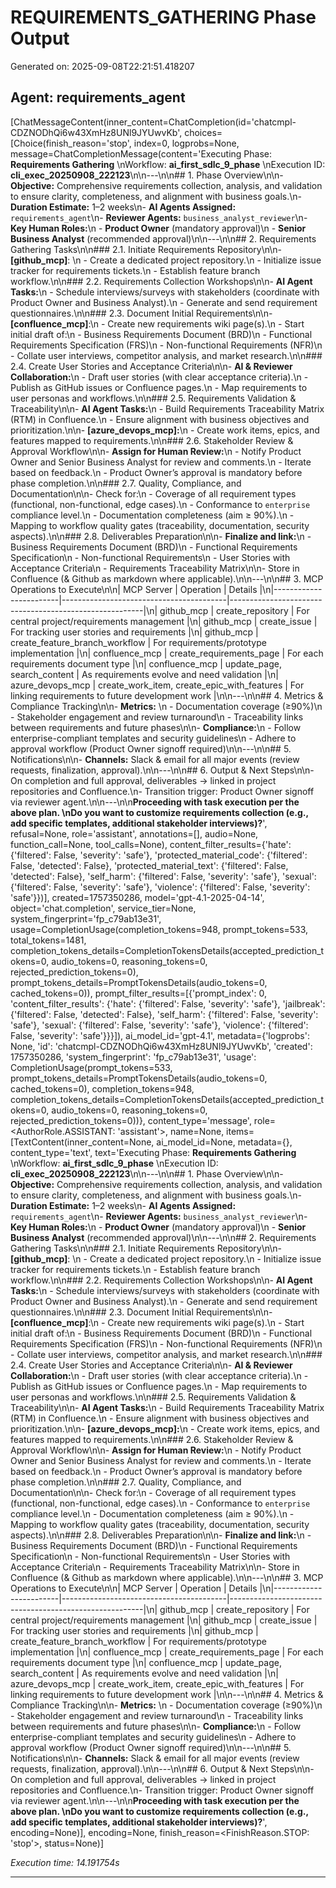 # REQUIREMENTS_GATHERING Phase Output

Generated on: 2025-09-08T22:21:51.418207

## Agent: requirements_agent

[ChatMessageContent(inner_content=ChatCompletion(id='chatcmpl-CDZNODhQi6w43XmHz8UNl9JYUwvKb', choices=[Choice(finish_reason='stop', index=0, logprobs=None, message=ChatCompletionMessage(content='Executing Phase: **Requirements Gathering**  \nWorkflow: **ai_first_sdlc_9_phase**  \nExecution ID: **cli_exec_20250908_222123**\n\n---\n\n## 1. Phase Overview\n\n- **Objective:** Comprehensive requirements collection, analysis, and validation to ensure clarity, completeness, and alignment with business goals.\n- **Duration Estimate:** 1–2 weeks\n- **AI Agents Assigned:** `requirements_agent`\n- **Reviewer Agents:** `business_analyst_reviewer`\n- **Key Human Roles:**\n  - **Product Owner** (mandatory approval)\n  - **Senior Business Analyst** (recommended approval)\n\n---\n\n## 2. Requirements Gathering Tasks\n\n### 2.1. Initiate Requirements Repository\n\n- **[github_mcp]**:  \n  - Create a dedicated project repository.\n  - Initialize issue tracker for requirements tickets.\n  - Establish feature branch workflow.\n\n### 2.2. Requirements Collection Workshops\n\n- **AI Agent Tasks:**\n  - Schedule interviews/surveys with stakeholders (coordinate with Product Owner and Business Analyst).\n  - Generate and send requirement questionnaires.\n\n### 2.3. Document Initial Requirements\n\n- **[confluence_mcp]**:\n  - Create new requirements wiki page(s).\n  - Start initial draft of:\n    - Business Requirements Document (BRD)\n    - Functional Requirements Specification (FRS)\n    - Non-functional Requirements (NFR)\n  - Collate user interviews, competitor analysis, and market research.\n\n### 2.4. Create User Stories and Acceptance Criteria\n\n- **AI & Reviewer Collaboration:**\n  - Draft user stories (with clear acceptance criteria).\n  - Publish as GitHub issues or Confluence pages.\n  - Map requirements to user personas and workflows.\n\n### 2.5. Requirements Validation & Traceability\n\n- **AI Agent Tasks:**\n  - Build Requirements Traceability Matrix (RTM) in Confluence.\n  - Ensure alignment with business objectives and prioritization.\n\n- **[azure_devops_mcp]:**\n  - Create work items, epics, and features mapped to requirements.\n\n### 2.6. Stakeholder Review & Approval Workflow\n\n- **Assign for Human Review:**\n  - Notify Product Owner and Senior Business Analyst for review and comments.\n  - Iterate based on feedback.\n  - Product Owner’s approval is mandatory before phase completion.\n\n### 2.7. Quality, Compliance, and Documentation\n\n- Check for:\n  - Coverage of all requirement types (functional, non-functional, edge cases).\n  - Conformance to `enterprise` compliance level.\n  - Documentation completeness (aim ≥ 90%).\n  - Mapping to workflow quality gates (traceability, documentation, security aspects).\n\n### 2.8. Deliverables Preparation\n\n- **Finalize and link:**\n  - Business Requirements Document (BRD)\n  - Functional Requirements Specification\n  - Non-functional Requirements\n  - User Stories with Acceptance Criteria\n  - Requirements Traceability Matrix\n\n- Store in Confluence (& Github as markdown where applicable).\n\n---\n\n## 3. MCP Operations to Execute\n\n| MCP Server             | Operation                               | Details                                               |\n|------------------------|-----------------------------------------|--------------------------------------------------------|\n| github_mcp             | create_repository                       | For central project/requirements management            |\n| github_mcp             | create_issue                            | For tracking user stories and requirements             |\n| github_mcp             | create_feature_branch_workflow          | For requirements/prototype implementation              |\n| confluence_mcp         | create_requirements_page                | For each requirements document type                    |\n| confluence_mcp         | update_page, search_content             | As requirements evolve and need validation             |\n| azure_devops_mcp       | create_work_item, create_epic_with_features    | For linking requirements to future development work     |\n\n---\n\n## 4. Metrics & Compliance Tracking\n\n- **Metrics:**  \n  - Documentation coverage (≥90%)\n  - Stakeholder engagement and review turnaround\n  - Traceability links between requirements and future phases\n\n- **Compliance:**\n  - Follow enterprise-compliant templates and security guidelines\n  - Adhere to approval workflow (Product Owner signoff required)\n\n---\n\n## 5. Notifications\n\n- **Channels:** Slack & email for all major events (review requests, finalization, approval).\n\n---\n\n## 6. Output & Next Steps\n\n- On completion and full approval, deliverables → linked in project repositories and Confluence.\n- Transition trigger: Product Owner signoff via reviewer agent.\n\n---\n\n**Proceeding with task execution per the above plan.  \nDo you want to customize requirements collection (e.g., add specific templates, additional stakeholder interviews)?**', refusal=None, role='assistant', annotations=[], audio=None, function_call=None, tool_calls=None), content_filter_results={'hate': {'filtered': False, 'severity': 'safe'}, 'protected_material_code': {'filtered': False, 'detected': False}, 'protected_material_text': {'filtered': False, 'detected': False}, 'self_harm': {'filtered': False, 'severity': 'safe'}, 'sexual': {'filtered': False, 'severity': 'safe'}, 'violence': {'filtered': False, 'severity': 'safe'}})], created=1757350286, model='gpt-4.1-2025-04-14', object='chat.completion', service_tier=None, system_fingerprint='fp_c79ab13e31', usage=CompletionUsage(completion_tokens=948, prompt_tokens=533, total_tokens=1481, completion_tokens_details=CompletionTokensDetails(accepted_prediction_tokens=0, audio_tokens=0, reasoning_tokens=0, rejected_prediction_tokens=0), prompt_tokens_details=PromptTokensDetails(audio_tokens=0, cached_tokens=0)), prompt_filter_results=[{'prompt_index': 0, 'content_filter_results': {'hate': {'filtered': False, 'severity': 'safe'}, 'jailbreak': {'filtered': False, 'detected': False}, 'self_harm': {'filtered': False, 'severity': 'safe'}, 'sexual': {'filtered': False, 'severity': 'safe'}, 'violence': {'filtered': False, 'severity': 'safe'}}}]), ai_model_id='gpt-4.1', metadata={'logprobs': None, 'id': 'chatcmpl-CDZNODhQi6w43XmHz8UNl9JYUwvKb', 'created': 1757350286, 'system_fingerprint': 'fp_c79ab13e31', 'usage': CompletionUsage(prompt_tokens=533, prompt_tokens_details=PromptTokensDetails(audio_tokens=0, cached_tokens=0), completion_tokens=948, completion_tokens_details=CompletionTokensDetails(accepted_prediction_tokens=0, audio_tokens=0, reasoning_tokens=0, rejected_prediction_tokens=0))}, content_type='message', role=<AuthorRole.ASSISTANT: 'assistant'>, name=None, items=[TextContent(inner_content=None, ai_model_id=None, metadata={}, content_type='text', text='Executing Phase: **Requirements Gathering**  \nWorkflow: **ai_first_sdlc_9_phase**  \nExecution ID: **cli_exec_20250908_222123**\n\n---\n\n## 1. Phase Overview\n\n- **Objective:** Comprehensive requirements collection, analysis, and validation to ensure clarity, completeness, and alignment with business goals.\n- **Duration Estimate:** 1–2 weeks\n- **AI Agents Assigned:** `requirements_agent`\n- **Reviewer Agents:** `business_analyst_reviewer`\n- **Key Human Roles:**\n  - **Product Owner** (mandatory approval)\n  - **Senior Business Analyst** (recommended approval)\n\n---\n\n## 2. Requirements Gathering Tasks\n\n### 2.1. Initiate Requirements Repository\n\n- **[github_mcp]**:  \n  - Create a dedicated project repository.\n  - Initialize issue tracker for requirements tickets.\n  - Establish feature branch workflow.\n\n### 2.2. Requirements Collection Workshops\n\n- **AI Agent Tasks:**\n  - Schedule interviews/surveys with stakeholders (coordinate with Product Owner and Business Analyst).\n  - Generate and send requirement questionnaires.\n\n### 2.3. Document Initial Requirements\n\n- **[confluence_mcp]**:\n  - Create new requirements wiki page(s).\n  - Start initial draft of:\n    - Business Requirements Document (BRD)\n    - Functional Requirements Specification (FRS)\n    - Non-functional Requirements (NFR)\n  - Collate user interviews, competitor analysis, and market research.\n\n### 2.4. Create User Stories and Acceptance Criteria\n\n- **AI & Reviewer Collaboration:**\n  - Draft user stories (with clear acceptance criteria).\n  - Publish as GitHub issues or Confluence pages.\n  - Map requirements to user personas and workflows.\n\n### 2.5. Requirements Validation & Traceability\n\n- **AI Agent Tasks:**\n  - Build Requirements Traceability Matrix (RTM) in Confluence.\n  - Ensure alignment with business objectives and prioritization.\n\n- **[azure_devops_mcp]:**\n  - Create work items, epics, and features mapped to requirements.\n\n### 2.6. Stakeholder Review & Approval Workflow\n\n- **Assign for Human Review:**\n  - Notify Product Owner and Senior Business Analyst for review and comments.\n  - Iterate based on feedback.\n  - Product Owner’s approval is mandatory before phase completion.\n\n### 2.7. Quality, Compliance, and Documentation\n\n- Check for:\n  - Coverage of all requirement types (functional, non-functional, edge cases).\n  - Conformance to `enterprise` compliance level.\n  - Documentation completeness (aim ≥ 90%).\n  - Mapping to workflow quality gates (traceability, documentation, security aspects).\n\n### 2.8. Deliverables Preparation\n\n- **Finalize and link:**\n  - Business Requirements Document (BRD)\n  - Functional Requirements Specification\n  - Non-functional Requirements\n  - User Stories with Acceptance Criteria\n  - Requirements Traceability Matrix\n\n- Store in Confluence (& Github as markdown where applicable).\n\n---\n\n## 3. MCP Operations to Execute\n\n| MCP Server             | Operation                               | Details                                               |\n|------------------------|-----------------------------------------|--------------------------------------------------------|\n| github_mcp             | create_repository                       | For central project/requirements management            |\n| github_mcp             | create_issue                            | For tracking user stories and requirements             |\n| github_mcp             | create_feature_branch_workflow          | For requirements/prototype implementation              |\n| confluence_mcp         | create_requirements_page                | For each requirements document type                    |\n| confluence_mcp         | update_page, search_content             | As requirements evolve and need validation             |\n| azure_devops_mcp       | create_work_item, create_epic_with_features    | For linking requirements to future development work     |\n\n---\n\n## 4. Metrics & Compliance Tracking\n\n- **Metrics:**  \n  - Documentation coverage (≥90%)\n  - Stakeholder engagement and review turnaround\n  - Traceability links between requirements and future phases\n\n- **Compliance:**\n  - Follow enterprise-compliant templates and security guidelines\n  - Adhere to approval workflow (Product Owner signoff required)\n\n---\n\n## 5. Notifications\n\n- **Channels:** Slack & email for all major events (review requests, finalization, approval).\n\n---\n\n## 6. Output & Next Steps\n\n- On completion and full approval, deliverables → linked in project repositories and Confluence.\n- Transition trigger: Product Owner signoff via reviewer agent.\n\n---\n\n**Proceeding with task execution per the above plan.  \nDo you want to customize requirements collection (e.g., add specific templates, additional stakeholder interviews)?**', encoding=None)], encoding=None, finish_reason=<FinishReason.STOP: 'stop'>, status=None)]

_Execution time: 14.191754s_

---

